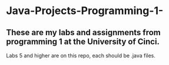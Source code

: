 # Java-Projects-Programming-1-
These are my labs and assignments from programming 1 at the University of Cinci.
---------------------------------------------------------------------------------------------------------
Labs 5 and higher are on this repo, each should be .java files.

